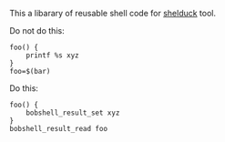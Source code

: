 This a libarary of reusable shell code for [shelduck](https://github.com/legeyda/shelduck) tool.




Do not do this:

	foo() {
		printf %s xyz
	}
	foo=$(bar)

Do this:

	foo() {
		bobshell_result_set xyz
	}
	bobshell_result_read foo